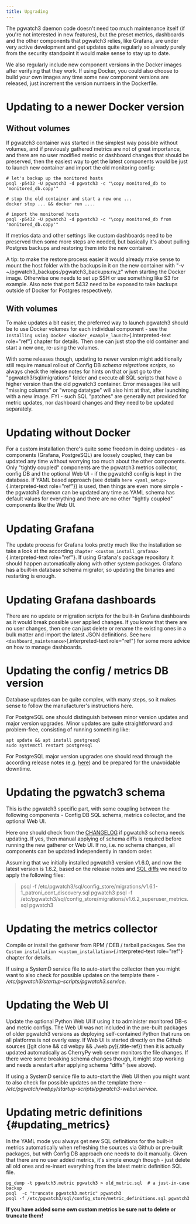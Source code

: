 ```yaml
---
title: Upgrading
---
```


The pgwatch3 daemon code doesn't need too much maintenance itself (if
you're not interested in new features), but the preset metrics,
dashboards and the other components that pgwatch3 relies, like Grafana,
are under very active development and get updates quite regularly so
already purely from the security standpoint it would make sense to stay
up to date.

We also regularly include new component versions in the Docker images
after verifying that they work. If using Docker, you could also choose
to build your own images any time some new component versions are
released, just increment the version numbers in the Dockerfile.

# Updating to a newer Docker version

## Without volumes

If pgwatch3 container was started in the simplest way possible without
volumes, and if previously gathered metrics are not of great importance,
and there are no user modified metric or dashboard changes that should
be preserved, then the easiest way to get the latest components would be
just to launch new container and import the old monitoring config:

    # let's backup up the monitored hosts
    psql -p5432 -U pgwatch3 -d pgwatch3 -c "\copy monitored_db to 'monitored_db.copy'"

    # stop the old container and start a new one ...
    docker stop ... && docker run ....

    # import the monitored hosts
    psql -p5432 -U pgwatch3 -d pgwatch3 -c "\copy monitored_db from 'monitored_db.copy'"

If metrics data and other settings like custom dashboards need to be
preserved then some more steps are needed, but basically it's about
pulling Postgres backups and restoring them into the new container.

A tip: to make the restore process easier it would already make sense to
mount the host folder with the backups in it on the new container with
"-v \~/pgwatch3_backups:/pgwatch3_backups:rw,z" when starting the
Docker image. Otherwise one needs to set up SSH or use something like S3
for example. Also note that port 5432 need to be exposed to take backups
outside of Docker for Postgres respectively.

## With volumes

To make updates a bit easier, the preferred way to launch pgwatch3
should be to use Docker volumes for each individual component - see the
`Installing using Docker <docker_example_launch>`{.interpreted-text
role="ref"} chapter for details. Then one can just stop the old
container and start a new one, re-using the volumes.

With some releases though, updating to newer version might additionally
still require manual rollout of Config DB *schema migrations scripts*,
so always check the release notes for hints on that or just go to the
"pgwatch3/sql/migrations" folder and execute all SQL scripts that have
a higher version than the old pgwatch3 container. Error messages like
will "missing columns" or "wrong datatype" will also hint at that,
after launching with a new image. FYI - such SQL "patches" are
generally not provided for metric updates, nor dashboard changes and
they need to be updated separately.

# Updating without Docker

For a custom installation there's quite some freedom in doing updates -
as components (Grafana, PostgreSQL) are loosely coupled, they can be
updated any time without worrying too much about the other components.
Only "tightly coupled" components are the pgwatch3 metrics collector,
config DB and the optional Web UI - if the pgwatch3 config is kept in
the database. If YAML based approach (see details
`here <yaml_setup>`{.interpreted-text role="ref"}) is used, then things
are even more simple - the pgwatch3 daemon can be updated any time as
YAML schema has default values for everything and there are no other
"tightly coupled" components like the Web UI.

# Updating Grafana

The update process for Grafana looks pretty much like the installation
so take a look at the according
`chapter <custom_install_grafana>`{.interpreted-text role="ref"}. If
using Grafana's package repository it should happen automatically along
with other system packages. Grafana has a built-in database schema
migrator, so updating the binaries and restarting is enough.

# Updating Grafana dashboards

There are no update or migration scripts for the built-in Grafana
dashboards as it would break possible user applied changes. If you know
that there are no user changes, then one can just delete or rename the
existing ones in a bulk matter and import the latest JSON definitions.
See `here <dashboard_maintenance>`{.interpreted-text role="ref"} for
some more advice on how to manage dashboards.

# Updating the config / metrics DB version

Database updates can be quite complex, with many steps, so it makes
sense to follow the manufacturer's instructions here.

For PostgreSQL one should distinguish between minor version updates and
major version upgrades. Minor updates are quite straightforward and
problem-free, consisting of running something like:

    apt update && apt install postgresql
    sudo systemctl restart postgresql

For PostgreSQL major version upgrades one should read through the
according release notes (e.g.
[here](https://www.postgresql.org/docs/12/release-12.html#id-1.11.6.5.4))
and be prepared for the unavoidable downtime.

# Updating the pgwatch3 schema

This is the pgwatch3 specific part, with some coupling between the
following components - Config DB SQL schema, metrics collector, and the
optional Web UI.

Here one should check from the
[CHANGELOG](https://github.com/cybertec-postgresql/pgwatch3/blob/master/docs/CHANGELOG.md)
if pgwatch3 schema needs updating. If yes, then manual applying of
schema diffs is required before running the new gatherer or Web UI. If
no, i.e. no schema changes, all components can be updated independently
in random order.

Assuming that we initially installed pgwatch3 version v1.6.0, and now
the latest version is 1.6.2, based on the release notes and [SQL
diffs](https://github.com/cybertec-postgresql/pgwatch3/tree/master/pgwatch3/sql/config_store/migrations)
we need to apply the following files:

> psql -f /etc/pgwatch3/sql/config_store/migrations/v1.6.1-1_patroni_cont_discovery.sql pgwatch3
>     psql -f /etc/pgwatch3/sql/config_store/migrations/v1.6.2_superuser_metrics.sql pgwatch3

# Updating the metrics collector

Compile or install the gatherer from RPM / DEB / tarball packages. See
the `Custom installation <custom_installation>`{.interpreted-text
role="ref"} chapter for details.

If using a SystemD service file to auto-start the collector then you
might want to also check for possible updates on the template there -
*/etc/pgwatch3/startup-scripts/pgwatch3.service*.

# Updating the Web UI

Update the optional Python Web UI if using it to administer monitored
DB-s and metric configs. The Web UI was not included in the pre-built
packages of older pgwatch3 versions as deploying self-contained Python
that runs on all platforms is not overly easy. If Web UI is started
directly on the Github sources ([git clone && cd webpy &&
./web.py]{.title-ref}) then it is actually updated automatically as
CherryPy web server monitors the file changes. If there were some
breaking schema changes though, it might stop working and needs a
restart after applying schema "diffs" (see above).

If using a SystemD service file to auto-start the Web UI then you might
want to also check for possible updates on the template there -
*/etc/pgwatch/webpy/startup-scripts/pgwatch3-webui.service*.

# Updating metric definitions {#updating_metrics}

In the YAML mode you always get new SQL definitions for the built-in
metrics automatically when refreshing the sources via Github or
pre-built packages, but with Config DB approach one needs to do it
manually. Given that there are no user added metrics, it's simple
enough though - just delete all old ones and re-insert everything from
the latest metric definition SQL file.

    pg_dump -t pgwatch3.metric pgwatch3 > old_metric.sql  # a just-in-case backup
    psql  -c "truncate pgwatch3.metric" pgwatch3
    psql -f /etc/pgwatch3/sql/config_store/metric_definitions.sql pgwatch3

**If you have added some own custom metrics be sure not to delete or
truncate them!**
